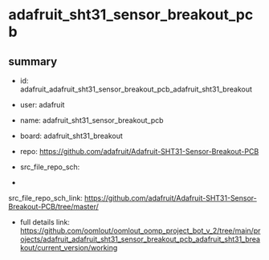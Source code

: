 # adafruit_sht31_sensor_breakout_pcb
 
## summary 
* id: adafruit_adafruit_sht31_sensor_breakout_pcb_adafruit_sht31_breakout
* user: adafruit
* name: adafruit_sht31_sensor_breakout_pcb
* board: adafruit_sht31_breakout
* repo: https://github.com/adafruit/Adafruit-SHT31-Sensor-Breakout-PCB



* src_file_repo_sch: 
*
 src_file_repo_sch_link: https://github.com/adafruit/Adafruit-SHT31-Sensor-Breakout-PCB/tree/master/
* full details link: https://github.com/oomlout/oomlout_oomp_project_bot_v_2/tree/main/projects/adafruit_adafruit_sht31_sensor_breakout_pcb_adafruit_sht31_breakout/current_version/working  






